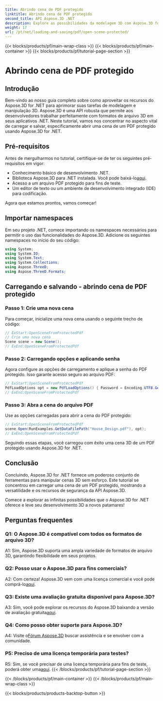 ```yaml
---
title: Abrindo cena de PDF protegido
linktitle: Abrindo cena de PDF protegido
second_title: API Aspose.3D .NET
description: Explore as possibilidades da modelagem 3D com Aspose.3D for .NET. Aprenda a abrir cenas de PDFs protegidos em nosso guia passo a passo.
weight: 17
url: /pt/net/loading-and-saving/pdf/open-scene-protected/
---
```


{{< blocks/products/pf/main-wrap-class >}}
{{< blocks/products/pf/main-container >}}
{{< blocks/products/pf/tutorial-page-section >}}

# Abrindo cena de PDF protegido

## Introdução

Bem-vindo ao nosso guia completo sobre como aproveitar os recursos do Aspose.3D for .NET para aprimorar suas tarefas de modelagem e manipulação 3D. Aspose.3D é uma API robusta que permite aos desenvolvedores trabalhar perfeitamente com formatos de arquivo 3D em seus aplicativos .NET. Neste tutorial, vamos nos concentrar no aspecto vital de carregar e salvar, especificamente abrir uma cena de um PDF protegido usando Aspose.3D for .NET.

## Pré-requisitos

Antes de mergulharmos no tutorial, certifique-se de ter os seguintes pré-requisitos em vigor:

- Conhecimento básico de desenvolvimento .NET.
-  Biblioteca Aspose.3D para .NET instalada. Você pode baixá-lo[aqui](https://releases.aspose.com/3d/net/).
- Acesso a um arquivo PDF protegido para fins de teste.
- Um editor de texto ou um ambiente de desenvolvimento integrado (IDE) para codificação.

Agora que estamos prontos, vamos começar!

## Importar namespaces

Em seu projeto .NET, comece importando os namespaces necessários para permitir o uso das funcionalidades do Aspose.3D. Adicione os seguintes namespaces no início do seu código:

```csharp
using System;
using System.IO;
using System.Text;
using System.Collections;
using Aspose.ThreeD;
using Aspose.ThreeD.Formats;
```

## Carregando e salvando - abrindo cena de PDF protegido

### Passo 1: Crie uma nova cena

Para começar, inicialize uma nova cena usando o seguinte trecho de código:

```csharp
// ExStart:OpenSceneFromProtectedPdf
// Crie uma nova cena
Scene scene = new Scene();
// ExEnd:OpenSceneFromProtectedPdf
```

### Passo 2: Carregando opções e aplicando senha

Agora configure as opções de carregamento e aplique a senha do PDF protegido. Isso garante acesso seguro ao arquivo PDF:

```csharp
// ExStart:OpenSceneFromProtectedPdf
PdfLoadOptions opt = new PdfLoadOptions() { Password = Encoding.UTF8.GetBytes("password") };
// ExEnd:OpenSceneFromProtectedPdf
```

### Passo 3: Abra a cena do arquivo PDF

Use as opções carregadas para abrir a cena do PDF protegido:

```csharp
// ExStart:OpenSceneFromProtectedPdf
scene.Open(RunExamples.GetDataFilePath("House_Design.pdf"), opt);
// ExEnd:OpenSceneFromProtectedPdf
```

Seguindo essas etapas, você carregou com êxito uma cena 3D de um PDF protegido usando Aspose.3D for .NET.

## Conclusão

Concluindo, Aspose.3D for .NET fornece um poderoso conjunto de ferramentas para manipular cenas 3D sem esforço. Este tutorial se concentrou em carregar uma cena de um PDF protegido, mostrando a versatilidade e os recursos de segurança da API Aspose.3D.

Comece a explorar as infinitas possibilidades que o Aspose.3D for .NET oferece e leve seu desenvolvimento 3D a novos patamares!

## Perguntas frequentes

### Q1: O Aspose.3D é compatível com todos os formatos de arquivo 3D?

A1: Sim, Aspose.3D suporta uma ampla variedade de formatos de arquivo 3D, garantindo flexibilidade em seus projetos.

### Q2: Posso usar o Aspose.3D para fins comerciais?

 A2: Com certeza! Aspose.3D vem com uma licença comercial e você pode comprá-lo[aqui](https://purchase.aspose.com/buy).

### Q3: Existe uma avaliação gratuita disponível para Aspose.3D?

 A3: Sim, você pode explorar os recursos do Aspose.3D baixando a versão de avaliação gratuita[aqui](https://releases.aspose.com/).

### Q4: Como posso obter suporte para Aspose.3D?

 A4: Visite o[Fórum Aspose.3D](https://forum.aspose.com/c/3d/18) buscar assistência e se envolver com a comunidade.

### P5: Preciso de uma licença temporária para testes?

 R5: Sim, se você precisar de uma licença temporária para fins de teste, poderá obter uma[aqui](https://purchase.aspose.com/temporary-license/).
{{< /blocks/products/pf/tutorial-page-section >}}

{{< /blocks/products/pf/main-container >}}
{{< /blocks/products/pf/main-wrap-class >}}

{{< blocks/products/products-backtop-button >}}
